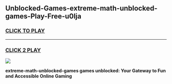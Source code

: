 
## Unblocked-Games-extreme-math-unblocked-games-Play-Free-u0lja
<h3>
<a href="https://premium76.site?title=extreme-math-unblocked-games&ref=18A">CLICK TO PLAY</a></h3>
<hr>

<h3>
<a href="https://premium76.site?title=extreme-math-unblocked-games&ref=18A">CLICK 2 PLAY</a>
  
</h3>

<a href="https://premium76.site?title=extreme-math-unblocked-games&ref=18A"><img src="https://clearcache.store/games.png"></a>


**extreme-math-unblocked-games games unblocked: Your Gateway to Fun and Accessible Online Gaming**
